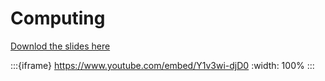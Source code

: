 # Computing

[Downlod the slides here](W8-V1-computing.pptx)

:::{iframe} https://www.youtube.com/embed/Y1v3wi-djD0
:width: 100%
:::